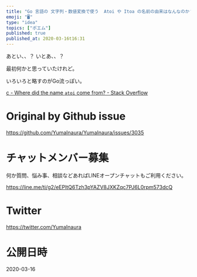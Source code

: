 ```yaml
---
title: "Go 言語の 文字列・数値変換で使う  Atoi や Itoa の名前の由来はなんなのか？ ASCII to Integer / Integ"
emoji: "🖥"
type: "idea"
topics: ["ポエム"]
published: true
published_at: 2020-03-16t16:31
---
```


あとい、、？ いとあ、、？

最初何かと思っていたけれど。

いろいろと略すのがGo流っぽい。

[c - Where did the name `atoi` come from? - Stack Overflow](https://stackoverflow.com/questions/2909768/where-did-the-name-atoi-come-from)

# Original by Github issue

https://github.com/YumaInaura/YumaInaura/issues/3035








<!-- Update From Qiita API -->

# チャットメンバー募集


何か質問、悩み事、相談などあればLINEオープンチャットもご利用ください。

https://line.me/ti/g2/eEPltQ6Tzh3pYAZV8JXKZqc7PJ6L0rpm573dcQ





# Twitter


https://twitter.com/YumaInaura


<!-- Update From Qiita API -->



# 公開日時

2020-03-16
